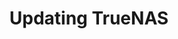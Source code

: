 ---
title: "Updating TrueNAS"
geekdocCollapseSection: true
weight: 900
aliases:
 - /core/system/update/_index/
---